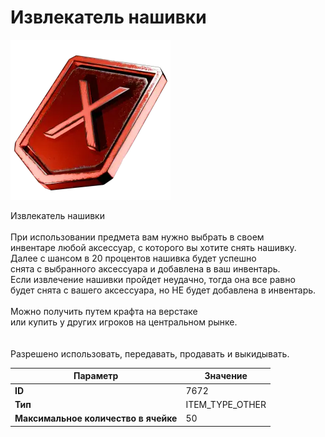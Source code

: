 # Извлекатель нашивки

![Item Image](../img/7672.webp?raw=true)

Извлекатель нашивки<br><br>При использовании предмета вам нужно выбрать в своем<br>инвентаре любой аксессуар, с которого вы хотите снять нашивку.<br>Далее с шансом в 20 процентов нашивка будет успешно<br>снята с выбранного аксессуара и добавлена в ваш инвентарь.<br>Если извлечение нашивки пройдет неудачно, тогда она все равно<br>будет снята с вашего аксессуара, но НЕ будет добавлена в инвентарь.<br><br>Можно получить путем крафта на верстаке<br>или купить у других игроков на центральном рынке.<br><br><br>Разрешено использовать, передавать, продавать и выкидывать.


| Параметр | Значение |
|----------|----------|
| **ID** | 7672 |
| **Тип** | ITEM_TYPE_OTHER |
| **Максимальное количество в ячейке** | 50 |

